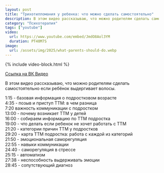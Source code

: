 ```yaml
---
layout: post
title: "Трихотилломания у ребенка: что можно сделать самостоятельно"
description: В этом видео рассказываю, что можно родителям сделать самостоятельно если у ребенок выдергивает волосы
category: "Психотерапия"
tags: ["youtube"]
video:
  url: https://www.youtube.com/embed/JmdO8Aol3YM
  duration: PT40M7S
image:
  url: /assets/img/2025/what-parents-should-do.webp
---
```


{% include video-block.html %}

<a href="https://vkvideo.ru/video-211245681_456239055" rel="nofollow">Ссылка на ВК Видео</a>

В этом видео рассказываю, что можно родителям сделать самостоятельно если ребёнок выдергивает волосы.

1:15 - базовая информация о подростковом возрасте  
4:35 - позыв и приступ ТТМ: в чем разница  
7:20 важность коммуникации с подростком  
13:00 - почему возникает ТТМ у детей  
16:00 - собираем информацию по ТТМ подростка  
19:00 - что делать если ребенок не хочет работать с ТТМ  
21:20 - категории причин ТТМ у подростков  
29:20 - карта ТТМ подростка: работа с каждой из категорий  
21:50 - эмоциональная саморегуляция  
22:55 - навыки коммуникации  
24:40 - саморегуляция в стрессе  
25:15 - автоматизм  
27:38 - неспособность выдерживать эмоции  
28:45 - сопутствующий диагноз  
